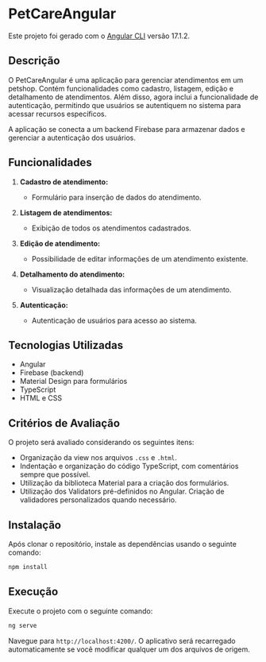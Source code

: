 # PetCareAngular

Este projeto foi gerado com o [Angular CLI](https://github.com/angular/angular-cli) versão 17.1.2.

## Descrição
O PetCareAngular é uma aplicação para gerenciar atendimentos em um petshop. Contém funcionalidades como cadastro, listagem, edição e detalhamento de atendimentos. Além disso, agora inclui a funcionalidade de autenticação, permitindo que usuários se autentiquem no sistema para acessar recursos específicos.

A aplicação se conecta a um backend Firebase para armazenar dados e gerenciar a autenticação dos usuários.


## Funcionalidades
1. **Cadastro de atendimento:**
   - Formulário para inserção de dados do atendimento.

2. **Listagem de atendimentos:**
   - Exibição de todos os atendimentos cadastrados.

3. **Edição de atendimento:**
   - Possibilidade de editar informações de um atendimento existente.

4. **Detalhamento do atendimento:**
   - Visualização detalhada das informações de um atendimento.

5. **Autenticação:**
   - Autenticação de usuários para acesso ao sistema.

## Tecnologias Utilizadas
- Angular
- Firebase (backend)
- Material Design para formulários
- TypeScript
- HTML e CSS

## Critérios de Avaliação
O projeto será avaliado considerando os seguintes itens:
- Organização da view nos arquivos `.css` e `.html`.
- Indentação e organização do código TypeScript, com comentários sempre que possível.
- Utilização da biblioteca Material para a criação dos formulários.
- Utilização dos Validators pré-definidos no Angular. Criação de validadores personalizados quando necessário.

## Instalação
Após clonar o repositório, instale as dependências usando o seguinte comando:
```bash
npm install
```

## Execução
Execute o projeto com o seguinte comando:
```bash
ng serve
```

Navegue para `http://localhost:4200/`. O aplicativo será recarregado automaticamente se você modificar qualquer um dos arquivos de origem.
